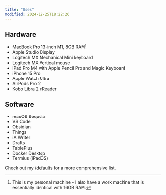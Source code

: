 ```yaml
---
title: "Uses"
modified: 2024-12-25T18:22:26
---
```


## Hardware

- MacBook Pro 13-inch M1, 8GB RAM[^1]
- Apple Studio Display
- Logitech MX Mechanical Mini keyboard
- Logitech MX Vertical mouse
- iPad Pro M4 with Apple Pencil Pro and Magic Keyboard
- iPhone 15 Pro
- Apple Watch Ultra
- AirPods Pro 2
- Kobo Libra 2 eReader

## Software

- macOS Sequoia
- VS Code
- Obsidian
- Things
- iA Writer
- Drafts
- TablePlus
- Docker Desktop
- Termius (iPadOS)

Check out my [/defaults](/defaults) for a more comprehensive list.

[^1]: This is my personal machine - I also have a work machine that is essentially identical with 16GB RAM.